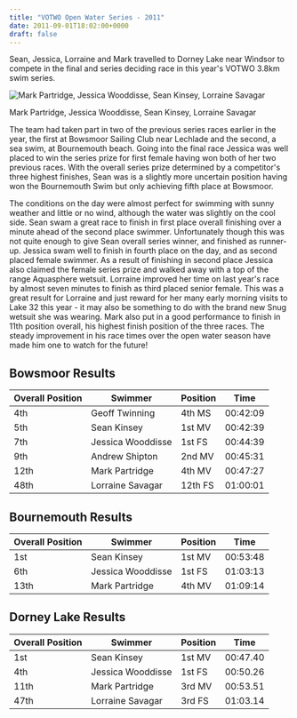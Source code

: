```yaml
---
title: "VOTWO Open Water Series - 2011"
date: 2011-09-01T18:02:00+0000
draft: false
---
```

Sean, Jessica, Lorraine and Mark travelled to Dorney Lake near Windsor to compete in the final and series deciding race in this year's VOTWO 3.8km swim series.

![Mark Partridge, Jessica Wooddisse, Sean Kinsey, Lorraine Savagar](/images/2015/01/image0011.jpg)

 Mark Partridge, Jessica Wooddisse, Sean Kinsey, Lorraine Savagar

The team had taken part in two of the previous series races earlier in the year, the first at Bowsmoor Sailing Club near Lechlade and the second, a sea swim, at Bournemouth beach. Going into the final race Jessica was well placed to win the series prize for first female having won both of her two previous races. With the overall series prize determined by a competitor's three highest finishes, Sean was is a slightly more uncertain position having won the Bournemouth Swim but only achieving fifth place at Bowsmoor.

The conditions on the day were almost perfect for swimming with sunny weather and little or no wind, although the water was slightly on the cool side. Sean swam a great race to finish in first place overall finishing over a minute ahead of the second place swimmer. Unfortunately though this was not quite enough to give Sean overall series winner, and finished as runner-up. Jessica swam well to finish in fourth place on the day, and as second placed female swimmer. As a result of finishing in second place Jessica also claimed the female series prize and walked away with a top of the range Aquasphere wetsuit. Lorraine improved her time on last year's race by almost seven minutes to finish as third placed senior female. This was a great result for Lorraine and just reward for her many early morning visits to Lake 32 this year - it may also be something to do with the brand new Snug wetsuit she was wearing. Mark also put in a good performance to finish in 11th position overall, his highest finish position of the three races. The steady improvement in his race times over the open water season have made him one to watch for the future!

Bowsmoor Results
---

|Overall Position|Swimmer|Position|Time|
|---|---|---|---|
|4th|Geoff Twinning|4th MS|00:42:09|
|5th|Sean Kinsey|1st MV|00:42:39|
|7th|Jessica Wooddisse|1st FS|00:44:39|
|9th|Andrew Shipton|2nd MV|00:45:31|
|12th|Mark Partridge|4th MV|00:47:27|
|48th|Lorraine Savagar|12th FS|01:00:01|

Bournemouth Results
---

|Overall Position|Swimmer|Position|Time|
|---|---|---|---|
|1st|Sean Kinsey|1st MV|00:53:48|
|6th|Jessica Wooddisse|1st FS|01:03:13|
|13th|Mark Partridge|4th MV|01:09:14|

Dorney Lake Results
---

|Overall Position|Swimmer|Position|Time|
|---|---|---|---|
|1st|Sean Kinsey|1st MV|00:47.40|
|4th|Jessica Wooddisse|1st FS|00:50.26|
|11th|Mark Partridge|3rd MV|00:53.51|
|47th|Lorraine Savagar|3rd FS|01:03.14|


